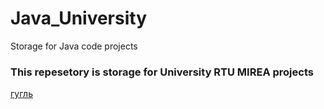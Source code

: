 # Java_University
Storage for Java code projects
### This repesetory is storage for University RTU MIREA projects ###
[гугль](https://www.google.com)
